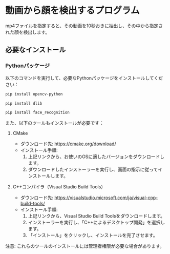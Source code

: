 # 動画から顔を検出するプログラム
mp4ファイルを指定すると、その動画を10秒おきに抽出し、その中から指定された顔を検出します。

## 必要なインストール

### Pythonパッケージ

以下のコマンドを実行して、必要なPythonパッケージをインストールしてください：

```bash
pip install opencv-python
```

```bash
pip install dlib
```

```bash
pip install face_recognition
```


また、以下のツールもインストールが必要です：

1. CMake
   - ダウンロード先: https://cmake.org/download/
   - インストール手順:
     1. 上記リンクから、お使いのOSに適したバージョンをダウンロードします。
     2. ダウンロードしたインストーラーを実行し、画面の指示に従ってインストールします。

2. C++コンパイラ（Visual Studio Build Tools）
   - ダウンロード先: https://visualstudio.microsoft.com/ja/visual-cpp-build-tools/
   - インストール手順:
     1. 上記リンクから、Visual Studio Build Toolsをダウンロードします。
     2. インストーラーを実行し、「C++によるデスクトップ開発」を選択します。
     3. 「インストール」をクリックし、インストールを完了させます。

注意: これらのツールのインストールには管理者権限が必要な場合があります。